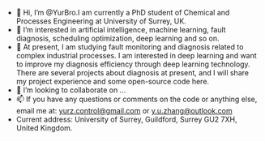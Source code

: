 - 👋 Hi, I’m @YurBro.I am currently a PhD student of Chemical and Processes Engineering at University of Surrey, UK.
- 👀 I’m interested in artificial intelligence, machine learning, fault diagnosis, scheduling optimization, deep learning and so on.
- 🌱 At present, I am studying fault monitoring and diagnosis related to complex industrial processes. I am interested in deep learning and want to improve my diagnosis efficiency through deep learning technology. There are several projects about diagnosis at present, and I will share my project experience and some open-source code here.
- 💞️ I’m looking to collaborate on ...
- 📫 If you have any questions or comments on the code or anything else, email me at: yurz.control@gmail.com or y.u.zhang@outlook.com
- Current address: University of Surrey, Guildford, Surrey GU2 7XH, United Kingdom.
